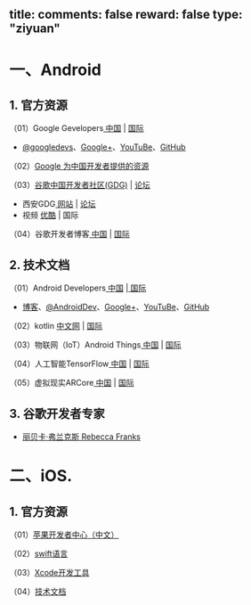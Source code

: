 title: 
comments: false
reward: false
type: "ziyuan"
---
# 一、Android #
## 1. 官方资源 ##
（01）Google Gevelopers[ 中国](https://developers.google.cn/) | [ 国际](https://developers.google.com/)

 - [@googledevs](https://twitter.com/googledevs)、[Google+](https://plus.google.com/+GoogleDevelopers/posts)、[YouTuBe](https://www.youtube.com/user/GoogleDevelopers)、[GitHub](https://github.com/google)

（02）[Google 为中国开发者提供的资源](https://developers.google.cn/china/)

（03）[谷歌中国开发者社区(GDG)](http://chinagdg.org/) |  [论坛](http://www.chinagdg.com/)

 - 西安GDG[ 网站](http://gdgxian.org/) | [论坛](http://www.chinagdg.com/forum-44-1.html)
 - 视频 [ 优酷](http://chinagdg.org/google-videos/) |  国际

（04）谷歌开发者博客[ 中国](http://developers.googleblog.cn/) | [ 国际](https://developers.googleblog.com/)

## 2. 技术文档 ##
（01）Android Developers[ 中国](https://developer.android.google.cn/index.html) |[ 国际](https://developer.android.com/index.html)

 - [博客](https://android-developers.googleblog.com/)、[@AndroidDev](https://twitter.com/AndroidDev)、[Google+](https://plus.google.com/+AndroidDevelopers)、[YouTuBe](https://www.youtube.com/user/androiddevelopers)、[GitHub](https://github.com/android)

（02）kotlin [ 中文网](https://www.kotlincn.net/) | [ 国际](https://kotlinlang.org/)

（03）物联网（IoT）Android Things[ 中国](https://developer.android.google.cn/things/index.html) | [ 国际](https://developer.android.com/things/index.html)

（04）人工智能TensorFlow[ 中国](https://tensorflow.google.cn/) | [ 国际](https://www.tensorflow.org/)

（05）虚拟现实ARCore[ 中国](https://developers.google.cn/ar/) | [ 国际](https://developers.google.com/ar/)

## 3. 谷歌开发者专家 ##
 - [丽贝卡·弗兰克斯 Rebecca Franks ](https://riggaroo.co.za/) 


# 二、iOS. #
## 1. 官方资源 ##
（01）[苹果开发者中心（中文）](https://developer.apple.com/cn/)

（02）[swift语言](https://developer.apple.com/swift/)

（03）[Xcode开发工具](https://developer.apple.com/cn/xcode/)

（04）[技术文档](https://developer.apple.com/documentation/)

